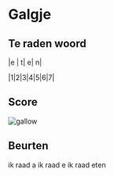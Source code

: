 # Galgje

## Te raden woord

|e | t| e| n|

|1|2|3|4|5|6|7|

## Score
![gallow](./images/2.png)

## Beurten
ik raad a
ik raad e
ik raad eten
